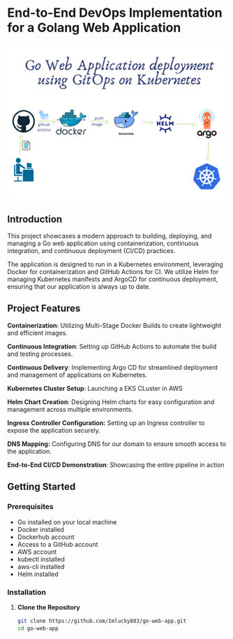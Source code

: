 # End-to-End DevOps Implementation for a Golang Web Application 

![arhitecture](/static/architecture.png)

## Introduction

This project showcases a modern approach to building, deploying, and managing a Go web application using containerization, continuous integration, and continuous deployment (CI/CD) practices.

The application is designed to run in a Kubernetes environment, leveraging Docker for containerization and GitHub Actions for CI. We utilize Helm for managing Kubernetes manifests and ArgoCD for continuous deployment, ensuring that our application is always up to date.

## Project Features

**Containerization**: Utilizing Multi-Stage Docker Builds to create lightweight and efficient images.

**Continuous Integration**: Setting up GitHub Actions to automate the build and testing processes.

**Continuous Delivery**: Implementing Argo CD for streamlined deployment and management of applications on Kubernetes.

**Kubernetes Cluster Setup**: Launching a EKS CLuster in AWS

**Helm Chart Creation**: Designing Helm charts for easy configuration and management across multiple environments.

**Ingress Controller Configuration:** Setting up an Ingress controller to expose the application securely.

**DNS Mapping:** Configuring DNS for our domain to ensure smooth access to the application.

**End-to-End CI/CD Demonstration**: Showcasing the entire pipeline in action

## Getting Started

### Prerequisites

- Go installed on your local machine
- Docker installed
- Dockerhub account
- Access to a GitHub account
- AWS account
- kubectl installed
- aws-cli installed
- Helm installed

### Installation

1. **Clone the Repository**
   ```bash
   git clone https://github.com/Imlucky883/go-web-app.git
   cd go-web-app